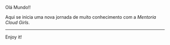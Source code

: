 Olá Mundo!!

Aqui se inicia uma nova jornada de muito conhecimento com a _*Mentoria Cloud Girls*_.
***

Enjoy it!
